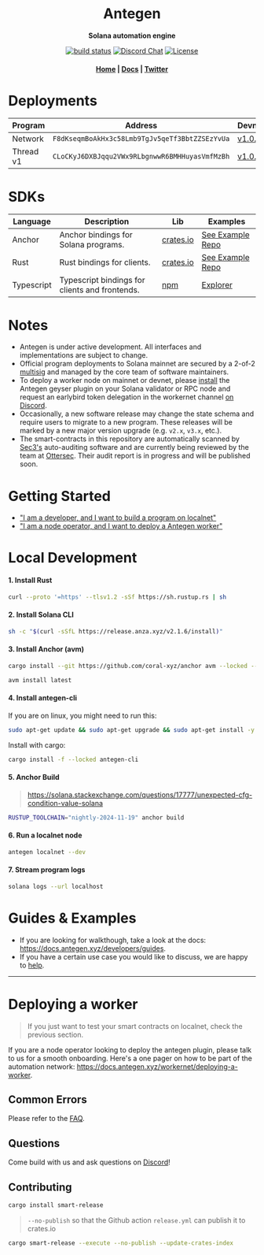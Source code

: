 <div align="center">
  <h1>Antegen</h1>

  <p>
    <strong>Solana automation engine</strong>
  </p>

  <p>
    <a href="https://github.com/wuwei-labs/antegen/actions/workflows/build-status.yaml"><img alt="build status" src="https://github.com/wuwei-labs/antegen/actions/workflows/build-status.yaml/badge.svg?branch=main"/></a>
    <a href="https://discord.com/channels/889725689543143425"><img alt="Discord Chat" src="https://img.shields.io/discord/889725689543143425?color=blueviolet" /></a>
    <a href="https://www.gnu.org/licenses/agpl-3.0.en.html"><img alt="License" src="https://img.shields.io/github/license/wuwei-labs/antegen?color=turquoise" /></a>
  </p>

  <h4>
    <a href="https://antegen.xyz/">Home</a>
    <span> | </span>
    <a href="https://docs.antegen.xyz">Docs</a>
    <span> | </span>
    <a href="https://twitter.com/antegen_xyz">Twitter</a>
  </h4>  
</div>

# Deployments

| Program | Address| Devnet | Mainnet |
| ------- | ------ | ------ | ------- |
| Network | `F8dKseqmBoAkHx3c58Lmb9TgJv5qeTf3BbtZZSEzYvUa` | [v1.0.0](https://explorer.solana.com/address/F8dKseqmBoAkHx3c58Lmb9TgJv5qeTf3BbtZZSEzYvUa) | [v1.0.0](https://explorer.solana.com/address/F8dKseqmBoAkHx3c58Lmb9TgJv5qeTf3BbtZZSEzYvUa) |
| Thread v1 | `CLoCKyJ6DXBJqqu2VWx9RLbgnwwR6BMHHuyasVmfMzBh` | [v1.0.0](https://explorer.solana.com/address/CLoCKyJ6DXBJqqu2VWx9RLbgnwwR6BMHHuyasVmfMzBh?cluster=devnet) | [v1.0.0](https://explorer.solana.com/address/CLoCKyJ6DXBJqqu2VWx9RLbgnwwR6BMHHuyasVmfMzBh) |

# SDKs

| Language | Description  | Lib  | Examples |
| ----------- | -------- | ---- | -------- |
| Anchor |  Anchor bindings for Solana programs.  | [crates.io](https://crates.io/crates/antegen-sdk) | [See Example Repo](https://github.com/wuwei-labs/examples)
| Rust | Rust bindings for clients.  | [crates.io](https://crates.io/crates/antegen-client) | [See Example Repo](https://github.com/wuwei-labs/examples)
| Typescript | Typescript bindings for clients and frontends.  | [npm](https://www.npmjs.com/package/@wuwei-labs/sdk) | [Explorer](https://github.com/wuwei-labs/explorer)

# Notes

- Antegen is under active development. All interfaces and implementations are subject to change. 
- Official program deployments to Solana mainnet are secured by a 2-of-2 [multisig](https://v3.squads.so/info/7gqj7UgvKgHihyPsXALW8QKJ3gUTEaLeBYwWbAtZhoCq) and managed by the core team of software maintainers. 
- To deploy a worker node on mainnet or devnet, please [install](#deploying-a-worker) the Antegen geyser plugin on your Solana validator or RPC node and request an earlybird token delegation in the workernet channel [on Discord](https://discord.gg/mwmFtU5BtA).
- Occasionally, a new software release may change the state schema and require users to migrate to a new program. These releases will be marked by a new major version upgrade (e.g. `v2.x`, `v3.x`, etc.). 
- The smart-contracts in this repository are automatically scanned by [Sec3's](https://www.sec3.dev/) auto-auditing software and are currently being reviewed by the team at [Ottersec](https://osec.io/). Their audit report is in progress and will be published soon. 

# Getting Started

- ["I am a developer, and I want to build a program on localnet"](#local-development)
- ["I am a node operator, and I want to deploy a Antegen worker"](#deploying-a-worker)

# Local Development

#### 1. Install Rust

```sh
curl --proto '=https' --tlsv1.2 -sSf https://sh.rustup.rs | sh
```

#### 2. Install Solana CLI
```sh
sh -c "$(curl -sSfL https://release.anza.xyz/v2.1.6/install)"
```

#### 3. Install Anchor (avm)
```sh
cargo install --git https://github.com/coral-xyz/anchor avm --locked --force
```

```sh
avm install latest
```

#### 4. Install antegen-cli

If you are on linux, you might need to run this:

```sh
sudo apt-get update && sudo apt-get upgrade && sudo apt-get install -y pkg-config build-essential libudev-dev libssl-dev
```

Install with cargo:

```sh
cargo install -f --locked antegen-cli
```

#### 5. Anchor Build

> <https://solana.stackexchange.com/questions/17777/unexpected-cfg-condition-value-solana>

```sh
RUSTUP_TOOLCHAIN="nightly-2024-11-19" anchor build
```

#### 6. Run a localnet node

```sh
antegen localnet --dev
```

#### 7. Stream program logs

```sh
solana logs --url localhost
```

# Guides & Examples

- If you are looking for walkthough, take a look at the docs: https://docs.antegen.xyz/developers/guides.
- If you have a certain use case you would like to discuss, we are happy to [help](https://discord.com/channels/889725689543143425/1029516796304306247).

---

# Deploying a worker

> If you just want to test your smart contracts on localnet, check the previous section.

If you are a node operator looking to deploy the antegen plugin, please talk to us for a smooth onboarding. Here's a one pager on how to be part of the automation network: https://docs.antegen.xyz/workernet/deploying-a-worker.

## Common Errors

Please refer to the [FAQ](https://docs.antegen.xyz/developers/faq).

## Questions

Come build with us and ask questions on [Discord](https://discord.gg/epHsTsnUre)!

## Contributing

```sh
cargo install smart-release
```

> `--no-publish` so that the Github action `release.yml` can publish it to crates.io
```sh
cargo smart-release --execute --no-publish --update-crates-index
```

